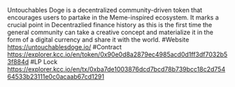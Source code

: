 Untouchables Doge is a decentralized community-driven token that encourages users to partake in the Meme-inspired ecosystem. It marks a crucial point in Decentrazlied finance history as this is the first time the general community can take a creative concept and materialize it in the form of a digital currency and share it with the world.
#Website
https://untouchablesdoge.io/
#Contract
https://explorer.kcc.io/en/token/0x90e0d8a2879ec4985acd0d1ff3df7032b53f884d
#LP Lock
https://explorer.kcc.io/en/tx/0xba7de1003876dcd7bcd78b739bcc18c2d75464533b23111e0c0acaab67cd1291
